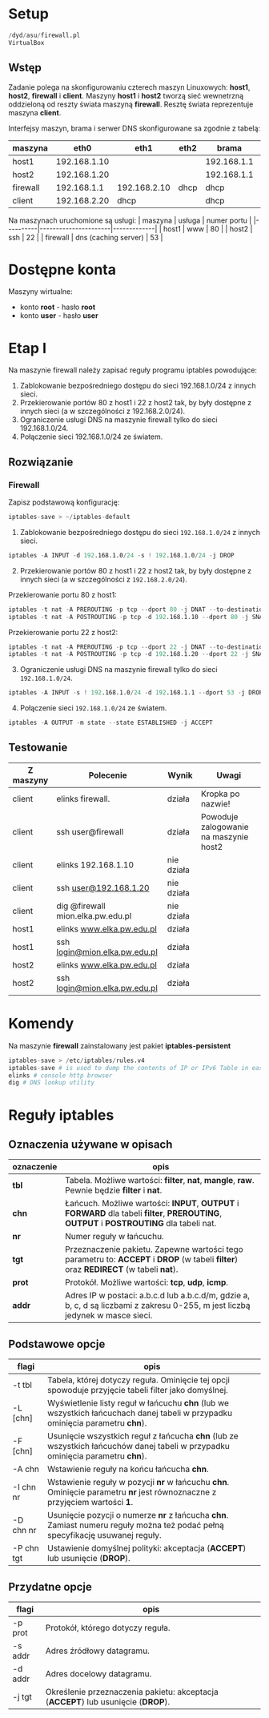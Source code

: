 # Setup

```s
/dyd/asu/firewall.pl
VirtualBox
```

## Wstęp

Zadanie polega na skonfigurowaniu czterech maszyn Linuxowych: **host1**, **host2**, **firewall** i **client**. Maszyny **host1** i **host2** tworzą sieć wewnetrzną oddzieloną od reszty świata maszyną **firewall**. Resztę świata reprezentuje maszyna **client**.

Interfejsy maszyn, brama i serwer DNS skonfigurowane sa zgodnie z tabelą:

| maszyna  | eth0         | eth1         | eth2 | brama       | DNS         |
|----------|--------------|--------------|------|-------------|-------------|
| host1    | 192.168.1.10 |              |      | 192.168.1.1 | 192.168.1.1 |
| host2    | 192.168.1.20 |              |      | 192.168.1.1 | 192.168.1.1 |
| firewall | 192.168.1.1  | 192.168.2.10 | dhcp | dhcp        | dhcp        |
| client   | 192.168.2.20 | dhcp         |      | dhcp        | dhcp        |

Na maszynach uruchomione są usługi:
| maszyna  | usługa               | numer portu |
|----------|----------------------|-------------|
| host1    | www                  | 80          |
| host2    | ssh                  | 22          |
| firewall | dns (caching server) | 53          |

# Dostępne konta

Maszyny wirtualne:
- konto **root** - hasło **root**
- konto **user** - hasło **user**

# Etap I

Na maszynie firewall należy zapisać reguły programu iptables powodujące:
1. Zablokowanie bezpośredniego dostępu do sieci 192.168.1.0/24 z innych sieci.
2. Przekierowanie portów 80 z host1 i 22 z host2 tak, by były dostępne z innych sieci (a w szczególności z 192.168.2.0/24).
3. Ograniczenie usługi DNS na maszynie firewall tylko do sieci 192.168.1.0/24.
4. Połączenie sieci 192.168.1.0/24 ze światem.

## Rozwiązanie

### Firewall

Zapisz podstawową konfigurację:
```s
iptables-save > ~/iptables-default
```

1. Zablokowanie bezpośredniego dostępu do sieci `192.168.1.0/24` z innych sieci.

```s
iptables -A INPUT -d 192.168.1.0/24 -s ! 192.168.1.0/24 -j DROP
```

2. Przekierowanie portów 80 z host1 i 22 z host2 tak, by były dostępne z innych sieci (a w szczególności z `192.168.2.0/24`).

Przekierowanie portu 80 z host1:
```s
iptables -t nat -A PREROUTING -p tcp --dport 80 -j DNAT --to-destination 192.168.1.10:80
iptables -t nat -A POSTROUTING -p tcp -d 192.168.1.10 --dport 80 -j SNAT --to-source 192.168.1.1
```

Przekierowanie portu 22 z host2:
```s
iptables -t nat -A PREROUTING -p tcp --dport 22 -j DNAT --to-destination 192.168.1.20:22
iptables -t nat -A POSTROUTING -p tcp -d 192.168.1.20 --dport 22 -j SNAT --to-source 192.168.1.1
```

3. Ograniczenie usługi DNS na maszynie firewall tylko do sieci `192.168.1.0/24`.

```s
iptables -A INPUT -s ! 192.168.1.0/24 -d 192.168.1.1 --dport 53 -j DROP
```

4. Połączenie sieci `192.168.1.0/24` ze światem.

```s
iptables -A OUTPUT -m state --state ESTABLISHED -j ACCEPT
```


## Testowanie

| Z maszyny | Polecenie                         | Wynik      | Uwagi                                  |
|-----------|-----------------------------------|------------|----------------------------------------|
| client    | elinks firewall.                  | działa     | Kropka po nazwie!                      |
| client    | ssh user@firewall                 | działa     | Powoduje zalogowanie na maszynie host2 |
| client    | elinks 192.168.1.10               | nie działa |                                        |
| client    | ssh user@192.168.1.20             | nie działa |                                        |
| client    | dig @firewall mion.elka.pw.edu.pl | nie działa |                                        |
| host1     | elinks www.elka.pw.edu.pl         | działa     |                                        |
| host1     | ssh login@mion.elka.pw.edu.pl     | działa     |                                        |
| host2     | elinks www.elka.pw.edu.pl         | działa     |                                        |
| host2     | ssh login@mion.elka.pw.edu.pl     | działa     |                                        |


# Komendy

Na maszynie **firewall** zainstalowany jest pakiet **iptables-persistent**
```s
iptables-save > /etc/iptables/rules.v4
iptables-save # is used to dump the contents of IP or IPv6 Table in easily parseable format either to STDOUT or to a specified file.
elinks # console http browser
dig # DNS lookup utility
```

# Reguły iptables

## Oznaczenia używane w opisach

| oznaczenie | opis                                                                                                                                               |
|------------|----------------------------------------------------------------------------------------------------------------------------------------------------|
| **tbl**    | Tabela. Możliwe wartości: **filter**, **nat**, **mangle**, **raw**.  Pewnie będzie **filter** i **nat**.                                           |
| **chn**    | Łańcuch. Możliwe wartości: **INPUT**, **OUTPUT** i **FORWARD** dla tabeli **filter**, **PREROUTING**, **OUTPUT** i **POSTROUTING** dla tabeli nat. |
| **nr**     | Numer reguły w łańcuchu.                                                                                                                           |
| **tgt**    | Przeznaczenie pakietu. Zapewne wartości tego parametru to: **ACCEPT** i **DROP** (w tabeli **filter**) oraz **REDIRECT** (w tabeli **nat**).       |
| **prot**   | Protokół. Możliwe wartości: **tcp**, **udp**, **icmp**.                                                                                            |
| **addr**   | Adres IP w postaci: a.b.c.d lub a.b.c.d/m, gdzie a, b, c, d są liczbami z zakresu 0-255, m jest liczbą jedynek w masce sieci.                      |


## Podstawowe opcje

| flagi      | opis                                                                                                                              |
|------------|-----------------------------------------------------------------------------------------------------------------------------------|
| -t tbl     | Tabela, której dotyczy reguła. Ominięcie tej opcji spowoduje przyjęcie tabeli filter jako domyślnej.                              |
| -L [chn]   | Wyświetlenie listy reguł w łańcuchu **chn** (lub we wszystkich łańcuchach danej tabeli w przypadku ominięcia parametru **chn**).  |
| -F [chn]   | Usunięcie wszystkich reguł z łańcucha **chn** (lub ze wszystkich łańcuchów danej tabeli w przypadku ominięcia parametru **chn**). |
| -A chn     | Wstawienie reguły na końcu łańcucha **chn**.                                                                                      |
| -I chn nr  | Wstawienie reguły w pozycji **nr** w łańcuchu **chn**. Ominięcie parametru **nr** jest równoznaczne z przyjęciem wartości **1**.  |
| -D chn nr  | Usunięcie pozycji o numerze **nr** z łańcucha **chn**. Zamiast numeru reguły można też podać pełną specyfikację usuwanej reguły.  |
| -P chn tgt | Ustawienie domyślnej polityki: akceptacja (**ACCEPT**) lub usunięcie (**DROP**).                                                  |

## Przydatne opcje


| flagi   | opis                                                                                |
|---------|-------------------------------------------------------------------------------------|
| -p prot | Protokół, którego dotyczy reguła.                                                   |
| -s addr | Adres źródłowy datagramu.                                                           |
| -d addr | Adres docelowy datagramu.                                                           |
| -j tgt  | Określenie przeznaczenia pakietu: akceptacja (**ACCEPT**) lub usunięcie (**DROP**). |

